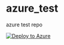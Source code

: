 # azure_test
azure test repo

[![Deploy to Azure](http://azuredeploy.net/deploybutton.png)](https://azuredeploy.net/)
